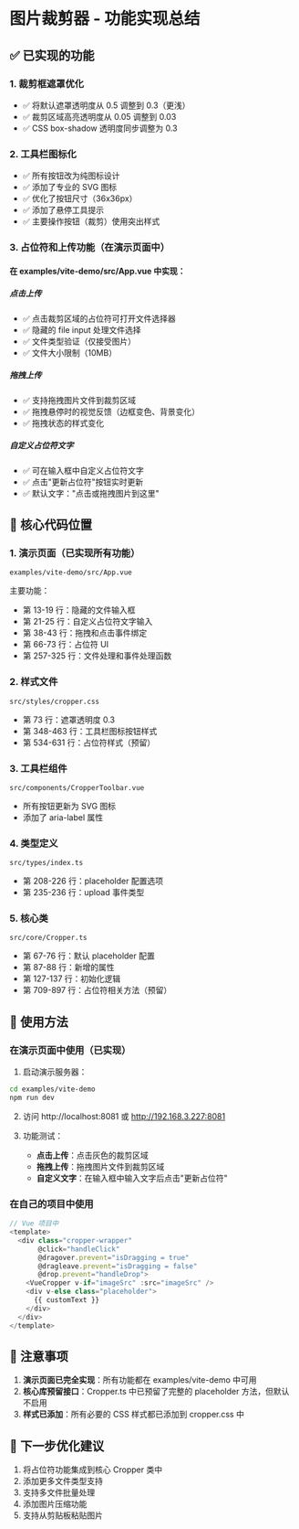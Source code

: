 # 图片裁剪器 - 功能实现总结

## ✅ 已实现的功能

### 1. 裁剪框遮罩优化
- ✅ 将默认遮罩透明度从 0.5 调整到 0.3（更浅）
- ✅ 裁剪区域高亮透明度从 0.05 调整到 0.03
- ✅ CSS box-shadow 透明度同步调整为 0.3

### 2. 工具栏图标化
- ✅ 所有按钮改为纯图标设计
- ✅ 添加了专业的 SVG 图标
- ✅ 优化了按钮尺寸（36x36px）
- ✅ 添加了悬停工具提示
- ✅ 主要操作按钮（裁剪）使用突出样式

### 3. 占位符和上传功能（在演示页面中）

#### 在 examples/vite-demo/src/App.vue 中实现：

##### 点击上传
- ✅ 点击裁剪区域的占位符可打开文件选择器
- ✅ 隐藏的 file input 处理文件选择
- ✅ 文件类型验证（仅接受图片）
- ✅ 文件大小限制（10MB）

##### 拖拽上传
- ✅ 支持拖拽图片文件到裁剪区域
- ✅ 拖拽悬停时的视觉反馈（边框变色、背景变化）
- ✅ 拖拽状态的样式变化

##### 自定义占位符文字
- ✅ 可在输入框中自定义占位符文字
- ✅ 点击"更新占位符"按钮实时更新
- ✅ 默认文字："点击或拖拽图片到这里"

## 📝 核心代码位置

### 1. 演示页面（已实现所有功能）
```
examples/vite-demo/src/App.vue
```
主要功能：
- 第 13-19 行：隐藏的文件输入框
- 第 21-25 行：自定义占位符文字输入
- 第 38-43 行：拖拽和点击事件绑定
- 第 66-73 行：占位符 UI
- 第 257-325 行：文件处理和事件处理函数

### 2. 样式文件
```
src/styles/cropper.css
```
- 第 73 行：遮罩透明度 0.3
- 第 348-463 行：工具栏图标按钮样式
- 第 534-631 行：占位符样式（预留）

### 3. 工具栏组件
```
src/components/CropperToolbar.vue
```
- 所有按钮更新为 SVG 图标
- 添加了 aria-label 属性

### 4. 类型定义
```
src/types/index.ts
```
- 第 208-226 行：placeholder 配置选项
- 第 235-236 行：upload 事件类型

### 5. 核心类
```
src/core/Cropper.ts
```
- 第 67-76 行：默认 placeholder 配置
- 第 87-88 行：新增的属性
- 第 127-137 行：初始化逻辑
- 第 709-897 行：占位符相关方法（预留）

## 🎯 使用方法

### 在演示页面中使用（已实现）

1. 启动演示服务器：
```bash
cd examples/vite-demo
npm run dev
```

2. 访问 http://localhost:8081 或 http://192.168.3.227:8081

3. 功能测试：
   - **点击上传**：点击灰色的裁剪区域
   - **拖拽上传**：拖拽图片文件到裁剪区域
   - **自定义文字**：在输入框中输入文字后点击"更新占位符"

### 在自己的项目中使用

```javascript
// Vue 项目中
<template>
  <div class="cropper-wrapper" 
       @click="handleClick"
       @dragover.prevent="isDragging = true"
       @dragleave.prevent="isDragging = false"
       @drop.prevent="handleDrop">
    <VueCropper v-if="imageSrc" :src="imageSrc" />
    <div v-else class="placeholder">
      {{ customText }}
    </div>
  </div>
</template>
```

## 📌 注意事项

1. **演示页面已完全实现**：所有功能都在 examples/vite-demo 中可用
2. **核心库预留接口**：Cropper.ts 中已预留了完整的 placeholder 方法，但默认不启用
3. **样式已添加**：所有必要的 CSS 样式都已添加到 cropper.css 中

## 🔄 下一步优化建议

1. 将占位符功能集成到核心 Cropper 类中
2. 添加更多文件类型支持
3. 支持多文件批量处理
4. 添加图片压缩功能
5. 支持从剪贴板粘贴图片